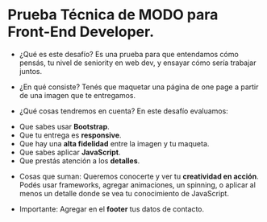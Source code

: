 # Prueba Técnica de MODO para Front-End Developer.

* ¿Qué es este desafío?
Es una prueba para que entendamos cómo pensás, tu nivel de seniority en web dev, y ensayar cómo sería trabajar juntos.

* ¿En qué consiste?
Tenés que maquetar una página de one page a partir de una imagen que te entregamos.

* ¿Qué cosas tendremos en cuenta?
En este desafío evaluamos:

- Que sabes usar **Bootstrap**.
- Que tu entrega es **responsive**.
- Que hay una **alta fidelidad** entre la imagen y tu maqueta.
- Que sabes aplicar **JavaScript**.
- Que prestás atención a los **detalles**.

* Cosas que suman:
Queremos conocerte y ver tu **creatividad en acción**.
Podés usar frameworks, agregar animaciones, un spinning, o aplicar al menos un detalle donde se vea tu conocimiento de JavaScript.

* Importante:
Agregar en el **footer** tus datos de contacto.
